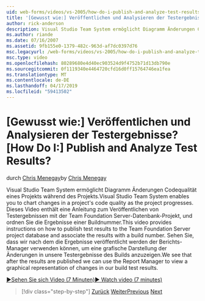 ```yaml
---
uid: web-forms/videos/vs-2005/how-do-i-publish-and-analyze-test-results
title: '[Gewusst wie:] Veröffentlichen und Analysieren der Testergebnisse? | Microsoft-Dokumentation'
author: rick-anderson
description: Visual Studio Team System ermöglicht Diagramm Änderungen Codequalität eines Projekts während des Projekts. Dieses Video enthält eine Anleitung zum publ....
ms.author: riande
ms.date: 07/16/2007
ms.assetid: 9fb155e0-1379-482c-963d-af7dc0397d76
msc.legacyurl: /web-forms/videos/vs-2005/how-do-i-publish-and-analyze-test-results
msc.type: video
ms.openlocfilehash: 80289680e4d40ec903524d9f4752b71d13db790e
ms.sourcegitcommit: 0f1119340e4464720cfd16d0ff15764746ea1fea
ms.translationtype: MT
ms.contentlocale: de-DE
ms.lasthandoff: 04/17/2019
ms.locfileid: "59413502"
---
```

# <a name="how-do-i-publish-and-analyze-test-results"></a><span data-ttu-id="0aa30-105">[Gewusst wie:] Veröffentlichen und Analysieren der Testergebnisse?</span><span class="sxs-lookup"><span data-stu-id="0aa30-105">[How Do I:] Publish and Analyze Test Results?</span></span>

<span data-ttu-id="0aa30-106">durch [Chris Menegay](https://twitter.com/CMenegay)</span><span class="sxs-lookup"><span data-stu-id="0aa30-106">by [Chris Menegay](https://twitter.com/CMenegay)</span></span>

<span data-ttu-id="0aa30-107">Visual Studio Team System ermöglicht Diagramm Änderungen Codequalität eines Projekts während des Projekts.</span><span class="sxs-lookup"><span data-stu-id="0aa30-107">Visual Studio Team System enables you to chart changes in a project's code quality as the project progresses.</span></span> <span data-ttu-id="0aa30-108">Dieses Video enthält eine Anleitung zum Veröffentlichen von Testergebnissen mit der Team Foundation Server-Datenbank-Projekt, und ordnen Sie die Ergebnisse einer Buildnummer.</span><span class="sxs-lookup"><span data-stu-id="0aa30-108">This video provides instructions on how to publish test results to the Team Foundation Server project database and associate the results with a build number.</span></span> <span data-ttu-id="0aa30-109">Sehen Sie, dass wir nach dem die Ergebnisse veröffentlicht werden der Berichts-Manager verwenden können, um eine grafische Darstellung der Änderungen in unsere Testergebnisse des Builds anzuzeigen.</span><span class="sxs-lookup"><span data-stu-id="0aa30-109">We see that after the results are published we can use the Report Manager to view a graphical representation of changes in our build test results.</span></span>

[<span data-ttu-id="0aa30-110">&#9654;Sehen Sie sich Video (7 Minuten)</span><span class="sxs-lookup"><span data-stu-id="0aa30-110">&#9654; Watch video (7 minutes)</span></span>](https://channel9.msdn.com/Blogs/ASP-NET-Site-Videos/how-do-i-publish-and-analyze-test-results)

> [!div class="step-by-step"]
> <span data-ttu-id="0aa30-111">[Zurück](how-do-i-use-generic-tests.md)
> [Weiter](how-do-i-discover-application-changes-prior-to-deployment.md)</span><span class="sxs-lookup"><span data-stu-id="0aa30-111">[Previous](how-do-i-use-generic-tests.md)
[Next](how-do-i-discover-application-changes-prior-to-deployment.md)</span></span>
